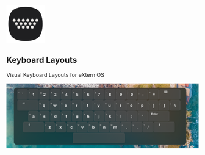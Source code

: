 <img src="icon.svg " alt="Keyboard layout icon" width="100" height="100" style="inline-block"> <h2 style="inline-block"> Keyboard Layouts </h2>
Visual Keyboard Layouts for eXtern OS

<img src="preview.png " alt="Egnlish US International Keyboard example"> 
